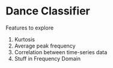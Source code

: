 # Dance Classifier

Features to explore

1. Kurtosis
2. Average peak frequency
3. Correlation between time-series data
4. Stuff in Frequency Domain